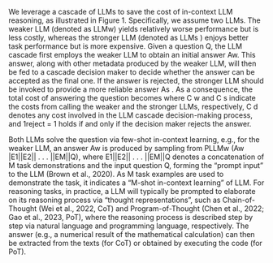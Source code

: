 We leverage a cascade of LLMs to save the cost
of in-context LLM reasoning, as illustrated in
Figure 1. Specifically, we assume two LLMs.
The weaker LLM (denoted as LLMw) yields
relatively worse performance but is less costly,
whereas the stronger LLM (denoted as LLMs
)
enjoys better task performance but is more expensive. Given a question Q, the LLM cascade
first employs the weaker LLM to obtain an initial answer Aw. This answer, along with other
metadata produced by the weaker LLM, will then be fed to a cascade decision maker to decide
whether the answer can be accepted as the final one. If the answer is rejected, the stronger LLM
should be invoked to provide a more reliable answer As
. As a consequence, the total cost of answering the question becomes
where C
w and C
s
indicate the costs from calling the weaker and the stronger LLMs, respectively,
C
d denotes any cost involved in the LLM cascade decision-making process, and 1reject = 1 holds
if and only if the decision maker rejects the answer.



Both LLMs solve the question via few-shot in-context learning, e.g., for the weaker LLM, an answer
Aw is produced by sampling from PLLMw (Aw |E1||E2|| . . . ||EM||Q), where E1||E2|| . . . ||EM||Q
denotes a concatenation of M task demonstrations and the input question Q, forming the “prompt
input” to the LLM (Brown et al., 2020). As M task examples are used to demonstrate the task,
it indicates a “M-shot in-context learning” of LLM. For reasoning tasks, in practice, a LLM will
typically be prompted to elaborate on its reasoning process via “thought representations”, such as
Chain-of-Thought (Wei et al., 2022, CoT) and Program-of-Thought (Chen et al., 2022; Gao et al.,
2023, PoT), where the reasoning process is described step by step via natural language and programming language, respectively. The answer (e.g., a numerical result of the mathematical calculation)
can then be extracted from the texts (for CoT) or obtained by executing the code (for PoT).
